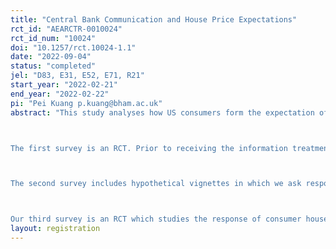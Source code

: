 ```yaml
---
title: "Central Bank Communication and House Price Expectations"
rct_id: "AEARCTR-0010024"
rct_id_num: "10024"
doi: "10.1257/rct.10024-1.1"
date: "2022-09-04"
status: "completed"
jel: "D83, E31, E52, E71, R21"
start_year: "2022-02-21"
end_year: "2022-02-22"
pi: "Pei Kuang p.kuang@bham.ac.uk"
abstract: "This study analyses how US consumers form the expectation of house prices and respond to verbal and non-verbal communication of the central bank (Fed). Three surveys are implemented.

The first survey is an RCT. Prior to receiving the information treatment, all respondents provide their forecasts of national house price changes over the next 12 months, their inflation perceptions and expectations, their expectations and perceptions of the federal funds rate, and their response to a hypothetical investment question. The first treatment group is only told the level of the current federal funds rate. The second treatment group receives the same information, and also information about the projected federal funds rate over the next three years and in the longer run, from the Summary of Economic Projections. The third treatment group receives the same information as the second group, as well as a brief explanation of the mortgage rate channel of monetary policy. Respondents then provide their posteriors for the expectations of the variables of interest. We follow up with the respondents to our first survey about nine months later.

The second survey includes hypothetical vignettes in which we ask respondents to predict future house prices under different scenarios for future monetary policy. In the baseline scenario, participants are asked to imagine that the FOMC announces that it will keep the federal funds rate unchanged in the next meeting. In the shock scenario, respondents imagine that the FOMC unexpectedly raises the federal funds rate by 1 percentage point (p.p.). We use both open-ended and multiple choice questions to elicit the mechanisms that are on respondents’ minds when coming up with the prediction in the shock scenario, and we also ask about their personal experiences with different mechanisms. 

Our third survey is an RCT which studies the response of consumer house price ex- pectations to part of Chair Powell’s speech at a recent press conference. The treatments are designed to allow us to distinguish between the effects of his wording, tone of voice, and visual appearance or body language. Prior to receiving the information treatment, all respondents provide their forecasts of house price changes over the next 12 months, expec- tations of 1-year ahead inflation, perceptions of current and recent changes in the policy interest rate, and 1-year ahead expectations of the policy interest rate. Respondents are randomly assigned to one of three treatment groups or the control group. The first treat- ment group receives a part of the transcript of the speech by Chair Powell which contains the announcement of the Fed’s decision on an interest rate hike and comments on recent economic conditions in the US. The second treatment group listens to an audio recording of the same speech. The third treatment group views and listens to a video recording of the same speech. Three questions test respondents’ understanding of the contents of the speech. Respondents then provide their posterior expectations and perceptions of the variables of interest. They also evaluate whether the wording, tone of voice, and body language of the Fed Chair send a positive or negative signal about future US economy."
layout: registration
---
```


